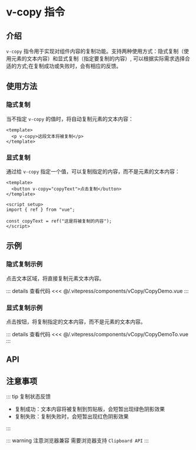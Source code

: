 # v-copy 指令

## 介绍

`v-copy` 指令用于实现对组件内容的复制功能。支持两种使用方式：隐式复制（使用元素的文本内容）和显式复制（指定要复制的内容）, 可以根据实际需求选择合适的方式;在复制成功或失败时，会有相应的反馈。

## 使用方法

### 隐式复制

当不指定 `v-copy` 的值时，将自动复制元素的文本内容：

```vue
<template>
  <p v-copy>这段文本将被复制</p>
</template>
```

### 显式复制

通过给 `v-copy` 指定一个值，可以复制指定的内容，而不是元素的文本内容：

```vue
<template>
  <button v-copy="copyText">点击复制</button>
</template>

<script setup>
import { ref } from "vue";

const copyText = ref("这是将被复制的内容");
</script>
```

## 示例

### 隐式复制示例

点击文本区域，将直接复制元素文本内容。

<CopyDemo />

::: details 查看代码
<<< @/.vitepress/components/vCopy/CopyDemo.vue
:::

### 显式复制示例

点击按钮，将复制指定的文本内容，而不是元素的文本内容。

<CopyDemoTo />

::: details 查看代码
<<< @/.vitepress/components/vCopy/CopyDemoTo.vue
:::

<script setup>
import CopyDemo from '../.vitepress/components/vCopy/CopyDemo.vue';
import CopyDemoTo from '../.vitepress/components/vCopy/CopyDemoTo.vue';
import ApiTable from '../.vitepress/components/ApiTable.vue';

const copyApi = [
  {
    name: 'value',
    description: '一键复制文本内容，支持动态文本和复制状态反馈',
    type: 'string | Ref<string>',
    required: false
  }
];
</script>

## API

<ApiTable :data="copyApi"/>

## 注意事项

::: tip 复制状态反馈

- 复制成功：文本内容将被复制到剪贴板，会短暂出现绿色阴影效果
- 复制失败：复制失败时，会短暂出现红色阴影效果

:::

::: warning 注意浏览器兼容
需要浏览器支持 `Clipboard API`
:::
